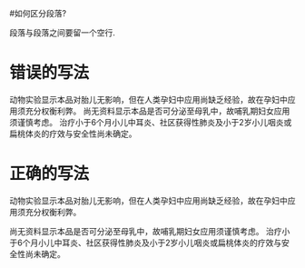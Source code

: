 #如何区分段落?

段落与段落之间要留一个空行.

# 错误的写法

动物实验显示本品对胎儿无影响，但在人类孕妇中应用尚缺乏经验，故在孕妇中应用须充分权衡利弊。
尚无资料显示本品是否可分泌至母乳中，故哺乳期妇女应用须谨慎考虑。
治疗小于6个月小儿中耳炎、社区获得性肺炎及小于2岁小儿咽炎或扁桃体炎的疗效与安全性尚未确定。

# 正确的写法

动物实验显示本品对胎儿无影响，但在人类孕妇中应用尚缺乏经验，故在孕妇中应用须充分权衡利弊。

尚无资料显示本品是否可分泌至母乳中，故哺乳期妇女应用须谨慎考虑。
治疗小于6个月小儿中耳炎、社区获得性肺炎及小于2岁小儿咽炎或扁桃体炎的疗效与安全性尚未确定。